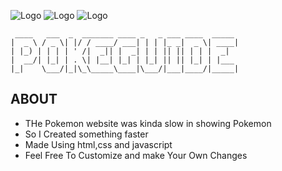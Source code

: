 ![Logo](https://img.icons8.com/?size=100&id=20909&format=png&color=000000) ![Logo](https://img.icons8.com/?size=100&id=7gdY5qNXaKC0&format=png&color=000000) ![Logo](https://img.icons8.com/?size=100&id=108784&format=png&color=000000)

```
 ____   ___  _  _______ ____ _   _ ___ ____  _____ 
|  _ \ / _ \| |/ / ____/ ___| | | |_ _|  _ \| ____|
| |_) | | | | ' /|  _|| |  _| | | || || | | |  _|  
|  __/| |_| | . \| |__| |_| | |_| || || |_| | |___ 
|_|    \___/|_|\_\_____\____|\___/|___|____/|_____|
```
## ABOUT
- THe Pokemon website was kinda slow in showing Pokemon
- So I Created something faster
- Made Using html,css and javascript
- Feel Free To Customize and make Your Own Changes


